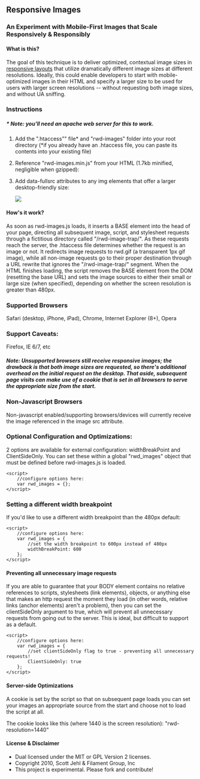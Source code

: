 ## Responsive Images
### An Experiment with Mobile-First Images that Scale Responsively & Responsibly

#### What is this?
The goal of this technique is to deliver optimized, contextual image sizes in [responsive layouts](http://www.alistapart.com/articles/responsive-web-design/) that utilize dramatically different image sizes at different resolutions. Ideally, this could enable developers to start with mobile-optimized images in their HTML and specify a larger size to be used for users with larger screen resolutions -- without requesting both image sizes, and without UA sniffing.

### Instructions 
##### * Note: you'll need an apache web server for this to work.

1. Add the ".htaccess"" file* and "rwd-images" folder into your root directory 
	(*if you already have an .htaccess file, you can paste its contents into your existing file)

2. Reference "rwd-images.min.js" from your HTML (1.7kb minified, negligible when gzipped):

	<script src="rwd-images/rwd-images.min.js"></script>
	
3. Add data-fullsrc attributes to any img elements that offer a larger desktop-friendly size:

	<img src="small.jpg" data-fullsrc="large.jpg">
	

#### How's it work?
As soon as rwd-images.js loads, it inserts a BASE element into the head of your page, directing all subsequent image, script, and stylesheet requests through a fictitious directory called "/rwd-image-trap/". As these requests reach the server, the .htaccess file determines whether the request is an image or not. It redirects image requests to rwd.gif (a transparent 1px gif image), while all non-image requests go to their proper destination through a URL rewrite that ignores the "/rwd-image-trap/" segment. When the HTML finishes loading, the script removes the BASE element from the DOM (resetting the base URL) and sets the image sources to either their small or large size (when specified), depending on whether the screen resolution is greater than 480px.

### Supported Browsers 
Safari (desktop, iPhone, iPad), Chrome, Internet Explorer (8+), Opera

### Support Caveats: 
Firefox, IE 6/7, etc
##### Note: Unsupported browsers still receive responsive images; the drawback is that both image sizes are requested, so there's additional overhead on the initial request on the desktop. That aside, subsequent page visits can make use of a cookie that is set in all browsers to serve the appropriate size from the start.

### Non-Javascript Browsers
Non-javascript enabled/supporting browsers/devices will currently receive the image referenced in the image src attribute.

### Optional Configuration and Optimizations:

2 options are available for external configuration: widthBreakPoint and ClientSideOnly. You can set these within a global "rwd_images" object that must be defined before rwd-images.js is loaded.

	<script>
		//configure options here:
		var rwd_images = {};
	</script>

### Setting a different width breakpoint
If you'd like to use a different width breakpoint than the 480px default:

	<script>
		//configure options here:
		var rwd_images = {
			//set the width breakpoint to 600px instead of 480px
			widthBreakPoint: 600
		};
	</script>

#### Preventing all unnecessary image requests
If you are able to guarantee that your BODY element contains 
		no relative references to scripts, stylesheets (link elements), objects, 
		or anything else that makes an http request the moment they load (in other words, relative links (anchor elements) aren't a problem),
		then you can set the clientSideOnly argument to true, which will prevent all unnecessary requests from going out to the server. This is ideal, but difficult to support as a default.

	<script>
		//configure options here:
		var rwd_images = {
			//set clientSideOnly flag to true - preventing all unnecessary requests!
			ClientSideOnly: true
		};
	</script>

#### Server-side Optimizations
A cookie is set by the script so that on subsequent page loads you can set your images an appropriate source from the start and 
choose not to load the script at all. 

The cookie looks like this (where 1440 is the screen resolution):
"rwd-resolution=1440"

#### License & Disclaimer
 - Dual licensed under the MIT or GPL Version 2 licenses. 
 - Copyright 2010, Scott Jehl & Filament Group, Inc
 - This project is experimental. Please fork and contribute!